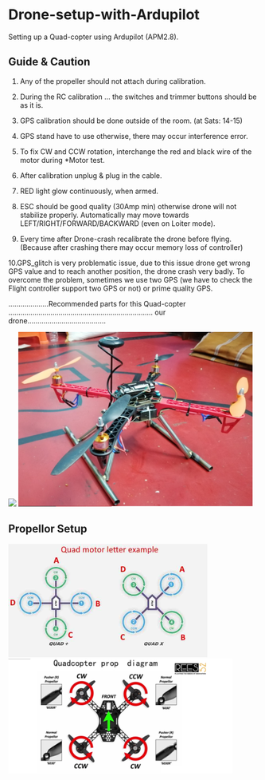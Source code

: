 # Drone-setup-with-Ardupilot
Setting up a Quad-copter using Ardupilot  (APM2.8).

## Guide & Caution

1. Any of the propeller should not attach during calibration.

2. During the RC calibration ... the switches and trimmer buttons 
   should be as it is.

3. GPS calibration should be done outside of the room. (at Sats: 14-15)

4. GPS stand have to use otherwise, there may occur interference error.

5. To fix CW and CCW rotation, interchange the red and black wire of the
   motor during *Motor test.

6. After calibration unplug & plug in the cable.

7. RED light glow continuously, when armed.

8. ESC should be good quality (30Amp min) otherwise drone will not stabilize
   properly. Automatically may move towards LEFT/RIGHT/FORWARD/BACKWARD 
   (even on Loiter mode).

9. Every time after Drone-crash recalibrate the drone before flying. 
   (Because after crashing there may occur memory loss of controller)

10.GPS_glitch is very problematic issue, due to this issue drone get wrong
   GPS value and to reach another position, the drone crash very badly. 
   To overcome the problem, sometimes we use two GPS (we have to check the 
   Flight controller support two GPS or not) or prime quality GPS.

....................Recommended parts for this Quad-copter ........................................................................ our drone.......................................

<img src="APM_component.png" height=350> <img src="our drone.jpg" height=350>

## Propellor Setup

<img src="Propellor setup/Motor Position & Direction.jpg" width=400> <img src="Propellor setup/propellor_setup guide.jpg" width=450> 
